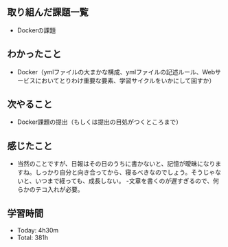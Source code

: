 ## 取り組んだ課題一覧
- Dockerの課題
## わかったこと
- Docker（ymlファイルの大まかな構成、ymlファイルの記述ルール、Webサービスにおいてとりわけ重要な要素、学習サイクルをいかにして回すか）
## 次やること
- Docker課題の提出（もしくは提出の目処がつくところまで）
## 感じたこと
- 当然のことですが、日報はその日のうちに書かないと、記憶が曖昧になりますね。しっかり自分と向き合ってから、寝るべきなのでしょう。そうじゃないと、いつまで経っても、成長しない。
-文章を書くのが遅すぎるので、何らかのテコ入れが必要。
## 学習時間
- Today: 4h30m
- Total: 381h

